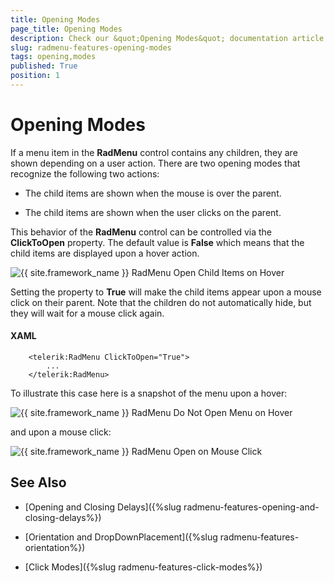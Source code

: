 ```yaml
---
title: Opening Modes
page_title: Opening Modes
description: Check our &quot;Opening Modes&quot; documentation article for the RadMenu {{ site.framework_name }} control.
slug: radmenu-features-opening-modes
tags: opening,modes
published: True
position: 1
---
```


# Opening Modes

If a menu item in the __RadMenu__ control contains any children, they are shown depending on a user action. There are two opening modes that recognize the following two actions:

* The child items are shown when the mouse is over the parent.

* The child items are shown when the user clicks on the parent.

This behavior of the __RadMenu__ control can be controlled via the __ClickToOpen__ property. The default value is __False__ which means that the child items are displayed upon a hover action.

![{{ site.framework_name }} RadMenu Open Child Items on Hover](images/RadMenu_Features_Opening_Modes_01.png)

Setting the property to __True__ will make the child items appear upon a mouse click on their parent. Note that the children do not automatically hide,  but they will wait for a mouse click again.

#### __XAML__

```XAML
	<telerik:RadMenu ClickToOpen="True">
	    ...
	</telerik:RadMenu>
```

To illustrate this case here is a snapshot of the menu upon a hover:

![{{ site.framework_name }} RadMenu Do Not Open Menu on Hover](images/RadMenu_Features_Opening_Modes_02.png)

and upon a mouse click:

![{{ site.framework_name }} RadMenu Open on Mouse Click](images/RadMenu_Features_Opening_Modes_03.png)

## See Also

 * [Opening and Closing Delays]({%slug radmenu-features-opening-and-closing-delays%})

 * [Orientation and DropDownPlacement]({%slug radmenu-features-orientation%})

 * [Click Modes]({%slug radmenu-features-click-modes%})
